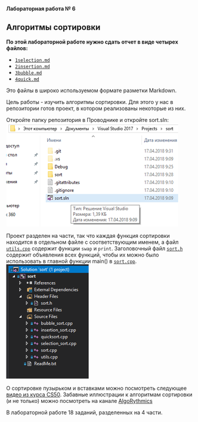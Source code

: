 
**Лабораторная работа № 6**


## Алгоритмы сортировки

**По этой лабораторной работе нужно сдать отчет в виде четырех файлов:**
- [`1selection.md`](./1selection.md)
- [`2insertion.md`](./2insertion.md)
- [`3bubble.md`](./3bubble.md)
- [`4quick.md`](./4quick.md)


Это файлы в широко используемом формате разметки Markdown. 

Цель работы - изучить алгоритмы сортировки. Для этого у нас в репозитории готов проект, в котором реализованы некоторые из них.

Откройте папку репозитория в Проводнике и откройте sort.sln: \
![Файлы решения](images/solution.png "Файлы решения")

Проект разделен на части, так что каждая функция сортировки находится в отдельном файле с соответствующим именем, а файл [`utils.cpp`](./sort/utils.cpp) содержит функции `swap` и `print`. Заголовочный файл [`sort.h`](./sort/sort.h) содержит объявления всех функций, чтобы их можно было использовать в главной функции main() в [`sort.cpp`](./sort/sort.cpp).\
![Структура решения](images/sol_structure.png "Структура решения")

О сортировке пузырьком и вставками можно посмотреть следующее [видео из курса CS50](https://www.youtube.com/watch?v=D1u3H9_wmUU). Забавные иллюстрации к алгоритмам сортировки (и не только) можно посмотреть на канале
[AlgoRythmics](https://www.youtube.com/user/AlgoRythmics/videos)

В лабораторной работе 18 заданий, разделенных на 4 части.
